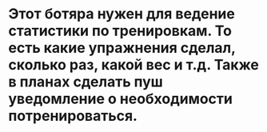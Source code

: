 # Этот ботяра нужен для ведение статистики по тренировкам. То есть какие упражнения сделал, сколько раз, какой вес и т.д. Также в планах сделать пуш уведомление о необходимости потренироваться. 